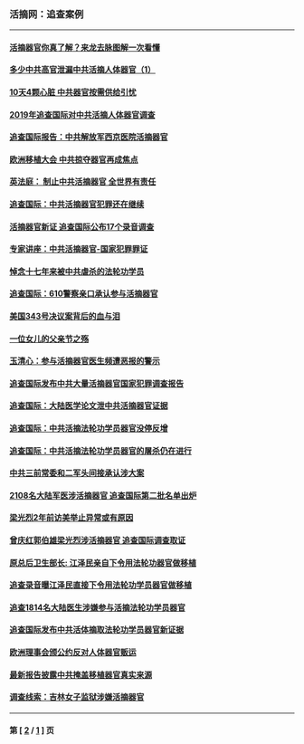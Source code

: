 ### 活摘网：追查案例
---
#### [活摘器官你真了解？来龙去脉图解一次看懂](../../pages/nf5880/n13013820.md?05030430) 
#### [多少中共高官泄漏中共活摘人体器官（1）](../../pages/nf5880/n12671234.md?05030430) 
#### [10天4颗心脏 中共器官按需供给引忧](../../pages/nf5880/n12326366.md?05030430) 
#### [2019年追查国际对中共活摘人体器官调查](../../pages/nf5880/n11917733.md?05030430) 
#### [追查国际报告：中共解放军西京医院活摘器官](../../pages/nf5880/n11838359.md?05030430) 
#### [欧洲移植大会 中共掠夺器官再成焦点](../../pages/nf5880/n11538883.md?05030430) 
#### [英法庭： 制止中共活摘器官 全世界有责任](../../pages/nf5880/n11330691.md?05030430) 
#### [追查国际：中共活摘器官犯罪还在继续](../../pages/nf5880/n11218301.md?05030430) 
#### [活摘器官新证 追查国际公布17个录音调查](../../pages/nf5880/n10897744.md?05030430) 
#### [专家讲座：中共活摘器官-国家犯罪罪证](../../pages/nf5880/n8828153.md?05030430) 
#### [悼念十七年来被中共虐杀的法轮功学员](../../pages/nf5880/n8124823.md?05030430) 
#### [追查国际：610警察亲口承认参与活摘器官](../../pages/nf5880/n8109067.md?05030430) 
#### [美国343号决议案背后的血与泪](../../pages/nf5880/n8020684.md?05030430) 
#### [一位女儿的父亲节之殇](../../pages/nf5880/n8014122.md?05030430) 
#### [玉清心：参与活摘器官医生频遭恶报的警示](../../pages/nf5880/n4637546.md?05030430) 
#### [追查国际发布中共大量活摘器官国家犯罪调查报告](../../pages/nf5880/n4613428.md?05030430) 
#### [追查国际：大陆医学论文泄中共活摘器官证据](../../pages/nf5880/n4608794.md?05030430) 
#### [追查国际：中共活摘法轮功学员器官没停反增](../../pages/nf5880/n4584075.md?05030430) 
#### [追查国际：中共活摘法轮功学员器官的屠杀仍在进行](../../pages/nf5880/n4299154.md?05030430) 
#### [中共三前常委和二军头间接承认涉大案](../../pages/nf5880/n4286244.md?05030430) 
#### [2108名大陆军医涉活摘器官 追查国际第二批名单出炉](../../pages/nf5880/n4284769.md?05030430) 
#### [梁光烈2年前访美举止异常或有原因](../../pages/nf5880/n4279686.md?05030430) 
#### [曾庆红郭伯雄梁光烈涉活摘器官 追查国际调查取证](../../pages/nf5880/n4278462.md?05030430) 
#### [原总后卫生部长: 江泽民亲自下令用法轮功器官做移植](../../pages/nf5880/n4263864.md?05030430) 
#### [追查录音曝江泽民直接下令用法轮功学员器官做移植](../../pages/nf5880/n4261268.md?05030430) 
#### [追查1814名大陆医生涉嫌参与活摘法轮功学员器官](../../pages/nf5880/n4259055.md?05030430) 
#### [追查国际发布中共活体摘取法轮功学员器官新证据](../../pages/nf5880/n4258255.md?05030430) 
#### [欧洲理事会颁公约反对人体器官贩运](../../pages/nf5880/n4206955.md?05030430) 
#### [最新报告披露中共掩盖移植器官真实来源](../../pages/nf5880/n4140084.md?05030430) 
#### [调查线索：吉林女子监狱涉嫌活摘器官](../../pages/nf5880/n4044366.md?05030430) 

---
#### 第 [ [2](./2.md?05030430) / [1](./1.md?05030430) ] 页
